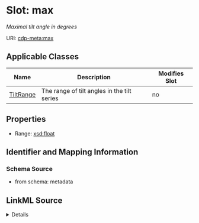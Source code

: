 # Slot: max


_Maximal tilt angle in degrees_



URI: [cdp-meta:max](metadatamax)



<!-- no inheritance hierarchy -->




## Applicable Classes

| Name | Description | Modifies Slot |
| --- | --- | --- |
[TiltRange](TiltRange.md) | The range of tilt angles in the tilt series |  no  |







## Properties

* Range: [xsd:float](http://www.w3.org/2001/XMLSchema#float)





## Identifier and Mapping Information







### Schema Source


* from schema: metadata




## LinkML Source

<details>
```yaml
name: max
description: Maximal tilt angle in degrees
from_schema: metadata
exact_mappings:
- cdp-common:tiltseries_tilt_max
rank: 1000
alias: max
owner: TiltRange
domain_of:
- TiltRange
range: float
inlined: true
inlined_as_list: true

```
</details>